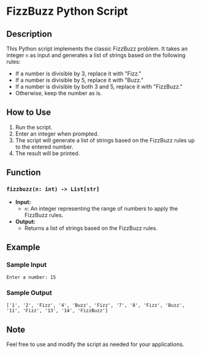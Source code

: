 # FizzBuzz Python Script

## Description
This Python script implements the classic FizzBuzz problem. It takes an integer `n` as input and generates a list of strings based on the following rules:
- If a number is divisible by 3, replace it with "Fizz."
- If a number is divisible by 5, replace it with "Buzz."
- If a number is divisible by both 3 and 5, replace it with "FizzBuzz."
- Otherwise, keep the number as is.

## How to Use
1. Run the script.
2. Enter an integer when prompted.
3. The script will generate a list of strings based on the FizzBuzz rules up to the entered number.
4. The result will be printed.

## Function

### `fizzbuzz(n: int) -> List[str]`
   - **Input:** 
     - `n`: An integer representing the range of numbers to apply the FizzBuzz rules.
   - **Output:** 
     - Returns a list of strings based on the FizzBuzz rules.

## Example
### Sample Input
```
Enter a number: 15
```

### Sample Output
```
['1', '2', 'Fizz', '4', 'Buzz', 'Fizz', '7', '8', 'Fizz', 'Buzz', '11', 'Fizz', '13', '14', 'FizzBuzz']
```

## Note
Feel free to use and modify the script as needed for your applications.

